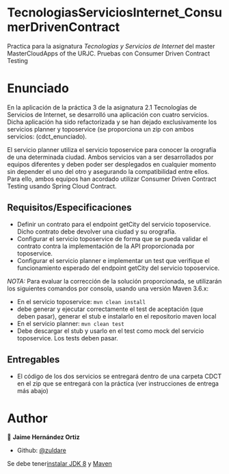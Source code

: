 # TecnologiasServiciosInternet_ConsumerDrivenContract 
Practica para la asignatura _Tecnologías y Servicios de Internet_ del master MasterCloudApps of the URJC.
Pruebas con Consumer Driven Contract Testing

# Enunciado
En la aplicación de la práctica 3 de la asignatura 2.1 Tecnologías de Servicios de Internet, se desarrolló una aplicación con cuatro servicios. Dicha aplicación ha sido refactorizada y se han dejado exclusivamente los servicios planner y toposervice (se proporciona un zip con ambos servicios: (cdct_enunciado).

El servicio planner utiliza el servicio toposervice para conocer la orografía de una determinada ciudad. Ambos servicios van a ser desarrollados por equipos diferentes y deben poder ser desplegados en cualquier momento sin depender el uno del otro y asegurando la compatibilidad entre ellos. Para ello, ambos equipos han acordado utilizar Consumer Driven Contract Testing usando Spring Cloud Contract.

## Requisitos/Especificaciones
- Definir un contrato para el endpoint getCity del servicio toposervice. Dicho contrato debe devolver una ciudad y su orografía.
- Configurar el servicio toposervice de forma que se pueda validar el contrato contra la
implementación de la API proporcionada por toposervice.
- Configurar el servicio planner e implementar un test que verifique el funcionamiento
esperado del endpoint getCity del servicio toposervice.

*NOTA:* Para evaluar la corrección de la solución proporcionada, se utilizarán los siguientes comandos por consola, usando una versión Maven 3.6.x:
- En el servicio toposervice:  ```mvn clean install```
- debe generar y ejecutar correctamente el test de aceptación (que deben pasar), generar el stub e instalarlo en el repositorio maven local
- En el servicio planner: ```mvn clean test```
- Debe descargar el stub y usarlo en el test como mock del servicio toposervice. Los tests deben pasar.
 
 
## Entregables
- El código de los dos servicios se entregará dentro de una carpeta CDCT en el zip
que se entregará con la práctica (ver instrucciones de entrega más abajo)
  

# Author

👤 **Jaime Hernández Ortiz**

* Github: [@zuldare](https://github.com/zuldare)

Se debe tener[instalar JDK 8](https://www.oracle.com/java/technologies/javase/javase-jdk8-downloads.html) y [Maven](https://maven.apache.org/install.html) 
